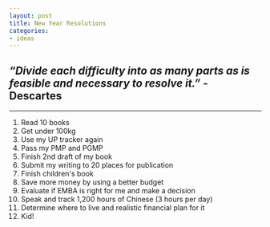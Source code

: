 ```yaml
---
layout: post
title: New Year Resolutions
categories:
- ideas
---
```


## *“Divide each difficulty into as many parts as is feasible and necessary to resolve it.”* - Descartes

---

1. Read 10 books
2. Get under 100kg
3. Use my UP tracker again
4. Pass my PMP and PGMP
5. Finish 2nd draft of my book
6. Submit my writing to 20 places for publication
7. Finish children's book
8. Save more money by using a better budget
9. Evaluate if EMBA is right for me and make a decision
10. Speak and track 1,200 hours of Chinese (3 hours per day)
11. Determine where to live and realistic financial plan for it
12. Kid!
